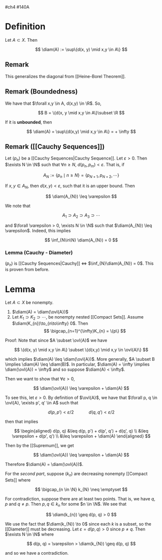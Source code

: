 #ch4 #140A
# Definition 
Let $A \subset X$. Then 

$$
\diam(A) := \sup\{d(x, y) \mid x,y \in A\}
$$

## Remark 
This generalizes the diagonal from [[Heine-Borel Theorem]]. 

## Remark (Boundedness)
We have that $\forall x,y \in A, d(x,y) \in \R$. So, 

$$
B = \{d(x, y \mid x,y \in A\}\subset \R
$$

If it is **unbounded**, then 

$$
\diam(A) = \sup\{d(x,y) \mid x,y \in A\} = + \infty
$$

## Remark ([[Cauchy Sequences]])
Let $(p_{n})$ be a [[Cauchy Sequences|Cauchy Sequence]]. Let $\varepsilon > 0$. Then $\exists N \in \N$ such that $\forall n \geq N$, $d(p_{n},p_{m})< \varepsilon$. That is, if

$$
A_{N} := \{p_{n}\mid n \geq N\} = \{p_{N+1}, p_{N+2}, \cdots\}
$$

If $x,y \in A_{N}$, then $d(x,y) < \varepsilon$, such that it is an upper bound. Then

$$
\diam(A_{N}) \leq \varepsilon
$$

We note that 

$$
A_{1}\supset A_{2} \supset A_{3} \supset \cdots
$$

and $\forall \varepsilon > 0, \exists N \in \N$ such that $\diam(A_{N}) \leq \varepsilon$. Indeed, this implies

$$
\inf_{N\in\N} \diam(A_{N}) = 0
$$

### Lemma (Cauchy - Diameter)
$(p_{n})$ is [[Cauchy Sequences|Cauchy]] $\iff$ $\inf_{N}\diam(A_{N}) = 0$. This is proven from before.

# Lemma 
Let $A \subset X$ be nonempty. 
1. $\diam(A) = \diam(\ovl{A})$
2. Let $K_{1} \supset K_{2} \supset \cdots$, be nonempty nested [[Compact Sets]]. Assume $\diam(K_{n})\to_{n\to\infty} 0$. Then 
$$
\bigcap_{n=1}^{\infty}K_{n} = \{p\}
$$


Proof:
Note that since $A \subset \ovl{A}$ we have 

$$
\{d(x, y) \mid x,y \in A\} \subset \{d(x,y) \mid x,y \in \ovl{A}\}
$$

which implies $\diam(A) \leq \diam(\ovl{A})$. More generally, $A \subset B \implies \diam(A) \leq \diam(B)$. In particular, $\diam(A) = \infty \implies \diam(\ovl{A}) = \infty$ and so suppose $\diam(A) < \infty$. 

Then we want to show that $\forall \varepsilon > 0,$

$$
\diam(\ovl{A}) \leq \varepsilon + \diam(A)
$$

To see this, let $\varepsilon > 0$. By definition of $\ovl{A}$, we have that $\forall p, q \in \ovl{A}, \exists p', q' \in A$ such that 

$$
d(p, p') < \varepsilon/2 \quad\quad\quad d(q, q') < \varepsilon / 2
$$

then that implies 

$$
\begin{aligned}
d(p, q) 
&\leq d(p, p') + d(p', q') + d(q', q) \\ 
&\leq \varepsilon + d(p', q') \\
&\leq \varepsilon + \diam(A)
\end{aligned}
$$

Then by the [[Supremum]], we get

$$
\diam(\ovl{A}) \leq \varepsilon + \diam(A)
$$

Therefore $\diam(A) = \diam(\ovl{A})$. 

For the *second part*, suppose $(k_{n})$ are decreasing nonempty [[Compact Sets]] where

$$
\bigcap_{n \in \N} k_{N} \neq \emptyset
$$

For contradiction, suppose there are at least two points. That is, we have $q,p$ and $q \neq p$. Then $p,q \in k_{n}$ for some $n \in \N$. We see that 

$$
\diam(k_{n}) \geq d(p, q) > 0
$$

We use the fact that $\diam(k_{N}) \to 0$ since each $k$ is a subset, so the [[Diameter]] must be decreasing. Let $\varepsilon = d(p, q) > 0$ since $p \neq q$. Then $\exists N \in \N$ where 

$$
d(p, q) = \varepsilon > \diam(k_{N}) \geq d(p, q)
$$

and so we have a contradiction. 